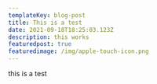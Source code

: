 ```yaml
---
templateKey: blog-post
title: This is a test
date: 2021-09-18T18:25:03.123Z
description: this works
featuredpost: true
featuredimage: /img/apple-touch-icon.png
---
```

this is a test